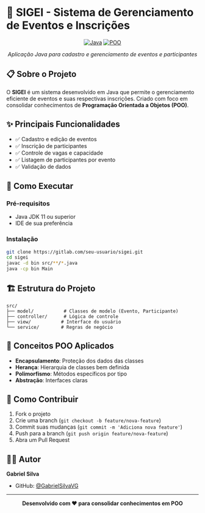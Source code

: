 # 🎯 SIGEI - Sistema de Gerenciamento de Eventos e Inscrições

<div align="center">

[![Java](https://img.shields.io/badge/Java-ED8B00?style=for-the-badge&logo=openjdk&logoColor=white)](https://www.oracle.com/java/)
[![POO](https://img.shields.io/badge/POO-Programação_Orientada_a_Objetos-blue?style=for-the-badge)](/)

*Aplicação Java para cadastro e gerenciamento de eventos e participantes*

</div>

## 📋 Sobre o Projeto

O **SIGEI** é um sistema desenvolvido em Java que permite o gerenciamento eficiente de eventos e suas respectivas inscrições. Criado com foco em consolidar conhecimentos de **Programação Orientada a Objetos (POO)**.

## ✨ Principais Funcionalidades

- ✅ Cadastro e edição de eventos
- ✅ Inscrição de participantes
- ✅ Controle de vagas e capacidade
- ✅ Listagem de participantes por evento
- ✅ Validação de dados

## 🚀 Como Executar

### Pré-requisitos
- Java JDK 11 ou superior
- IDE de sua preferência

### Instalação
```bash
git clone https://gitlab.com/seu-usuario/sigei.git
cd sigei
javac -d bin src/**/*.java
java -cp bin Main
```

## 🏗️ Estrutura do Projeto

```
src/
├── model/           # Classes de modelo (Evento, Participante)
├── controller/      # Lógica de controle
├── view/           # Interface do usuário
└── service/        # Regras de negócio
```

## 🔧 Conceitos POO Aplicados

- **Encapsulamento**: Proteção dos dados das classes
- **Herança**: Hierarquia de classes bem definida
- **Polimorfismo**: Métodos específicos por tipo
- **Abstração**: Interfaces claras

## 🤝 Como Contribuir

1. Fork o projeto
2. Crie uma branch (`git checkout -b feature/nova-feature`)
3. Commit suas mudanças (`git commit -m 'Adiciona nova feature'`)
4. Push para a branch (`git push origin feature/nova-feature`)
5. Abra um Pull Request

## 👨‍💻 Autor

**Gabriel Silva**
- GitHub: [@GabrielSilvaVG](https://github.com/GabrielSilvaVG)

---

<div align="center">

**Desenvolvido com ❤️ para consolidar conhecimentos em POO**

</div>
